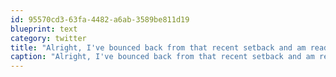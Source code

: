 ```yaml
---
id: 95570cd3-63fa-4482-a6ab-3589be811d19
blueprint: text
category: twitter
title: "Alright, I've bounced back from that recent setback and am ready to kick some butt this week."
caption: "Alright, I've bounced back from that recent setback and am ready to kick some butt this week."
---
```


